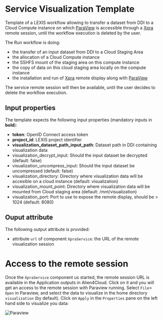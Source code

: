 # Service Visualization Template

Template of a LEXIS workflow allowing to transfer a dataset from DDI to a Cloud
Compute instance on which [ParaView](https://www.paraview.org/) is accessible through a [Xpra](https://xpra.org/) remote session,
until the workflow execution is deleted by the user.

The Run workflow is doing:
* the transfer of an input dataset from DDI to a Cloud Staging Area
* the allocation of a Cloud Compute instance
* the SSHFS mount of the staging area on this compute instance
* the copy of data on this cloud staging area locally on the compute instance
* the installation and run of [Xpra](https://xpra.org/) remote display along with [ParaView](https://www.paraview.org/)

The service remote session will then be available, until the user decides to delete the workflow execution.

## Input properties

The template expects the following input properties (mandatory inputs in **bold**):
*  **token**: OpenID Connect access token
* **project_id**: LEXIS project identifier
* **visualization_dataset_path_input_path**: Dataset path in DDI containing visualization data
* visualization_decrypt_input: Should the input dataset be decrypted (default: false)
* visualization_uncompress_input: Should the input dataset be uncompressed (default: false)
* visualization_directory: Directory where visualization data will be accesible on a cloud instance (default: visualization)
* visualization_mount_point: Directory where visualization data will be mounted from Cloud staging area (default: /mnt/visualization)
* visualization_port: Port to use to expose the remote display, should be > 1024 (default: 8080)

## Ouput attribute

The following output attribute is provided:
* attribute `url` of component `XpraService`: the URL of the remote visualization session

# Access to the remote session

Once the `XpraService` component us started, the remote session URL is available in the Application outputs in Alien4Cloud.
Click on it and you will get an access to the remote session with Paraview running.
Select `File`> `Open` in Paraview, and select the data to visualize in the home directory `visualization` (by default).
Click on `Apply` in the `Properties` pane on the left hand side to visualize you data:

![Paraview](../xpra/images/Paraview.png)
